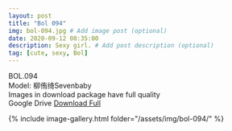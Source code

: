 ```yaml
---
layout: post
title: "Bol 094"
img: bol-094.jpg # Add image post (optional)
date: 2020-09-12 08:35:00
description: Sexy girl. # Add post description (optional)
tag: [cute, sexy, Bol]
---
```

BOL.094  
Model: 柳侑绮Sevenbaby                                                  
Images in download package have full quality                    
Google Drive [Download Full](http://gestyy.com/eev621)

{% include image-gallery.html folder="/assets/img/bol-094/" %}

